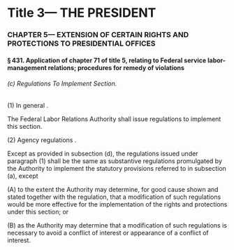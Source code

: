 
# Title 3— THE PRESIDENT
### CHAPTER 5— EXTENSION OF CERTAIN RIGHTS AND PROTECTIONS TO PRESIDENTIAL OFFICES
#### § 431. Application of chapter 71 of title 5, relating to Federal service labor-management relations; procedures for remedy of violations
###### (c) Regulations To Implement Section.

(1) In general .

The Federal Labor Relations Authority shall issue regulations to implement this section.

(2) Agency regulations .

Except as provided in subsection (d), the regulations issued under paragraph (1) shall be the same as substantive regulations promulgated by the Authority to implement the statutory provisions referred to in subsection (a), except

(A) to the extent the Authority may determine, for good cause shown and stated together with the regulation, that a modification of such regulations would be more effective for the implementation of the rights and protections under this section; or

(B) as the Authority may determine that a modification of such regulations is necessary to avoid a conflict of interest or appearance of a conflict of interest.
